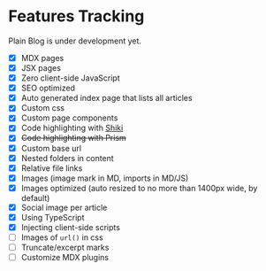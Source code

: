 # Features Tracking

Plain Blog is under development yet.

- [x] MDX pages
- [x] JSX pages
- [x] Zero client-side JavaScript
- [x] SEO optimized
- [x] Auto generated index page that lists all articles
- [x] Custom css
- [x] Custom page components
- [x] Code highlighting with [Shiki](https://shiki.style/)
- [x] <del>Code highlighting with Prism<del>
- [x] Custom base url
- [x] Nested folders in content
- [x] Relative file links
- [x] Images (image mark in MD, imports in MD/JS)
- [x] Images optimized (auto resized to no more than 1400px wide, by default)
- [x] Social image per article
- [x] Using TypeScript
- [x] Injecting client-side scripts
- [ ] Images of `url()` in css
- [ ] Truncate/excerpt marks
- [ ] Customize MDX plugins
